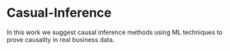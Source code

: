 # Casual-Inference

In this work we suggest causal inference methods using ML techniques to prove causality in real business data.
